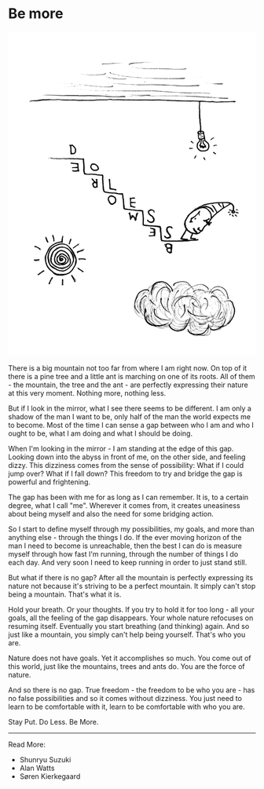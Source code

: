 # Be more

![Be More](images/be_more.jpg)

There is a big mountain not too far from where I am right now. On top of it there is a pine tree and a little ant is marching on one of its roots. All of them - the mountain, the tree and the ant - are perfectly expressing their nature at this very moment. Nothing more, nothing less.

But if I look in the mirror, what I see there seems to be different. I am only a shadow of the man I want to be, only half of the man the world expects me to become. Most of the time I can sense a gap between who I am and who I ought to be, what I am doing and what I should be doing.

When I'm looking in the mirror - I am standing at the edge of this gap. Looking down into the abyss in front of me, on the other side, and feeling dizzy. This dizziness comes from the sense of possibility: What if I could jump over? What if I fall down? This freedom to try and bridge the gap is powerful and frightening.

The gap has been with me for as long as I can remember. It is, to a certain degree, what I call "me". Wherever it comes from, it creates uneasiness about being myself and also the need for some bridging action.

So I start to define myself through my possibilities, my goals, and more than anything else - through the things I do. If the ever moving horizon of the man I need to become is unreachable, then the best I can do is measure myself through how fast I'm running, through the number of things I do each day. And very soon I need to keep running in order to just stand still.

But what if there is no gap? After all the mountain is perfectly expressing its nature not because it's striving to be a perfect mountain. It simply can't stop being a mountain. That's what it is.

Hold your breath. Or your thoughts. If you try to hold it for too long - all your goals, all the feeling of the gap disappears. Your whole nature refocuses on resuming itself. Eventually you start breathing (and thinking) again. And so just like a mountain, you simply can't help being yourself. That's who you are.

Nature does not have goals. Yet it accomplishes so much.
You come out of this world, just like the mountains, trees and ants do. You are the force of nature.

And so there is no gap. True freedom - the freedom to be who you are - has no false possibilities and so it comes without dizziness.
You just need to learn to be comfortable with it, learn to be comfortable with who you are.

Stay Put. Do Less. Be More.

* * *

Read More:
* Shunryu Suzuki
* Alan Watts
* Søren Kierkegaard
